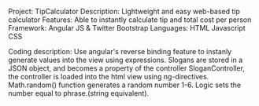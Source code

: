 Project: TipCalculator
Description: Lightweight and easy web-based tip calculator
Features: Able to instantly calculate tip and total cost per person
Framework: Angular JS & Twitter Bootstrap
Languages: HTML Javascript CSS


Coding description:
Use angular's reverse binding feature to instanly generate values into the view using expressions. Slogans are stored in a JSON object, and becomes a property of the controller SloganController, the controller is loaded into the html view using ng-directives. Math.random() function generates a random number 1-6. Logic sets the number equal to phrase.(string equivalent). 
